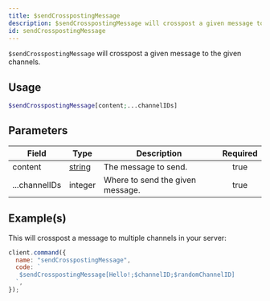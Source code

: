 ```yaml
---
title: $sendCrosspostingMessage
description: $sendCrosspostingMessage will crosspost a given message to the given channels.
id: sendCrosspostingMessage
---
```


`$sendCrosspostingMessage` will crosspost a given message to the given channels.

## Usage

```php
$sendCrosspostingMessage[content;...channelIDs]
```

## Parameters

| Field         | Type                                                                                              | Description                      | Required |
| ------------- | ------------------------------------------------------------------------------------------------- | -------------------------------- | :------: |
| content       | [string](https://developer.mozilla.org/en-US/docs/Web/JavaScript/Reference/Global_Objects/String) | The message to send.             |   true   |
| ...channelIDs | integer                                                                                           | Where to send the given message. |   true   |

## Example(s)

This will crosspost a message to multiple channels in your server:

```javascript
client.command({
  name: "sendCrosspostingMessage",
  code: `
   $sendCrosspostingMessage[Hello!;$channelID;$randomChannelID]
  `,
});
```
